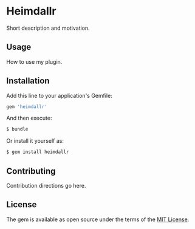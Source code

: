 # Heimdallr
Short description and motivation.

## Usage
How to use my plugin.

## Installation
Add this line to your application's Gemfile:

```ruby
gem 'heimdallr'
```

And then execute:
```bash
$ bundle
```

Or install it yourself as:
```bash
$ gem install heimdallr
```

## Contributing
Contribution directions go here.

## License
The gem is available as open source under the terms of the [MIT License](http://opensource.org/licenses/MIT).
